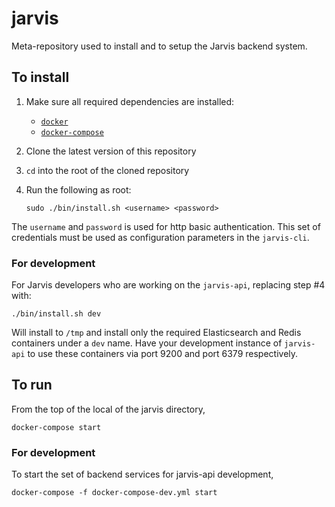 # jarvis

Meta-repository used to install and to setup the Jarvis backend system.

## To install

1. Make sure all required dependencies are installed:
    - [`docker`](https://docs.docker.com/engine/installation/)
    - [`docker-compose`](https://docs.docker.com/engine/installation/)
2. Clone the latest version of this repository
3. `cd` into the root of the cloned repository
4. Run the following as root:

    ```
    sudo ./bin/install.sh <username> <password>
    ```
The `username` and `password` is used for http basic authentication.  This set of credentials must be used as configuration parameters in the `jarvis-cli`.

### For development

For Jarvis developers who are working on the `jarvis-api`, replacing step #4 with:

```
./bin/install.sh dev
```

Will install to `/tmp` and install only the required Elasticsearch and Redis containers under a `dev` name.  Have your development instance of `jarvis-api` to use these containers via port 9200 and port 6379 respectively.

## To run

From the top of the local of the jarvis directory,

```
docker-compose start
```

### For development

To start the set of backend services for jarvis-api development,

```
docker-compose -f docker-compose-dev.yml start
```
